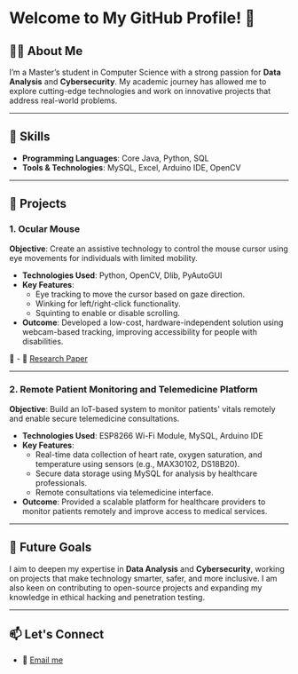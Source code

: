 # Welcome to My GitHub Profile! 👋  

## 👨‍💻 About Me  
I’m a Master’s student in Computer Science with a strong passion for **Data Analysis** and **Cybersecurity**. My academic journey has allowed me to explore cutting-edge technologies and work on innovative projects that address real-world problems.  

---

## 🔧 Skills  
- **Programming Languages**: Core Java, Python, SQL  
- **Tools & Technologies**: MySQL, Excel, Arduino IDE, OpenCV  

---

## 💼 Projects  

### 1. **Ocular Mouse**  
**Objective**: Create an assistive technology to control the mouse cursor using eye movements for individuals with limited mobility.  
- **Technologies Used**: Python, OpenCV, Dlib, PyAutoGUI  
- **Key Features**:  
  - Eye tracking to move the cursor based on gaze direction.  
  - Winking for left/right-click functionality.  
  - Squinting to enable or disable scrolling.  
- **Outcome**: Developed a low-cost, hardware-independent solution using webcam-based tracking, improving accessibility for people with disabilities.

 📄 - 📄 [Research Paper](./OCULAR%20MOUSE%20RESEARCH%20PAPER%20.pdf)

---

### 2. **Remote Patient Monitoring and Telemedicine Platform**  
**Objective**: Build an IoT-based system to monitor patients' vitals remotely and enable secure telemedicine consultations.  
- **Technologies Used**: ESP8266 Wi-Fi Module, MySQL, Arduino IDE  
- **Key Features**:  
  - Real-time data collection of heart rate, oxygen saturation, and temperature using sensors (e.g., MAX30102, DS18B20).  
  - Secure data storage using MySQL for analysis by healthcare professionals.  
  - Remote consultations via telemedicine interface.  
- **Outcome**: Provided a scalable platform for healthcare providers to monitor patients remotely and improve access to medical services.  

---

## 🌟 Future Goals  
I aim to deepen my expertise in **Data Analysis** and **Cybersecurity**, working on projects that make technology smarter, safer, and more inclusive. I am also keen on contributing to open-source projects and expanding my knowledge in ethical hacking and penetration testing.  

---

## 📫 Let's Connect  
- 📧 [Email me](mailto:sreejakallu11@gmail.com)


